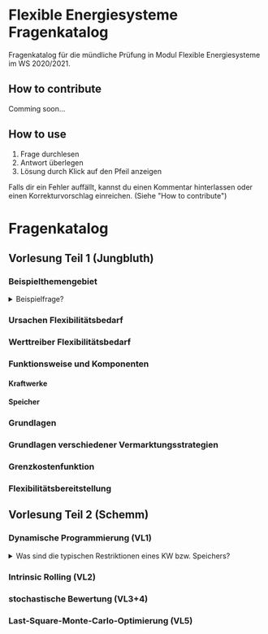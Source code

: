 # Flexible Energiesysteme Fragenkatalog
Fragenkatalog für die mündliche Prüfung in Modul Flexible Energiesysteme im WS 2020/2021.

## How to contribute
Comming soon...

## How to use
1. Frage durchlesen
2. Antwort überlegen
3. Lösung durch Klick auf den Pfeil anzeigen

Falls dir ein Fehler auffällt, kannst du einen Kommentar hinterlassen oder einen Korrekturvorschlag einreichen. (Siehe "How to contribute")

# Fragenkatalog

## Vorlesung Teil 1 (Jungbluth)

### Beispielthemengebiet
<details>
<summary>Beispielfrage?</summary>

Dies wären mögliche Stichpunkte als Antwort
- Stichpunkt 1
- Stichpunkt 2

Weitere Informationen: PDF-Seite 5 der [01 VL FlexEsys - Flexibilitaetsbedarf.pdf](https://www.ili.fh-aachen.de/goto_elearning_file_621327_download.html).
</details>

### Ursachen Flexibilitätsbedarf

### Werttreiber Flexibilitätsbedarf

### Funktionsweise und Komponenten
#### Kraftwerke
#### Speicher

### Grundlagen

### Grundlagen verschiedener Vermarktungsstrategien

### Grenzkostenfunktion

### Flexibilitätsbereitstellung

## Vorlesung Teil 2 (Schemm)

### Dynamische Programmierung (VL1)
<details>
<summary>Was sind die typischen Restriktionen eines KW bzw. Speichers?</summary>

Kraftwerk
- Zustände (Aus, An)
- Benötigte Zeit für Zustandswechsel
- Minimal- bzw. Maximalleistung
- Bestimmte Anzahl von Starts

Speicher zusätzlich
- Geschwindigkeit Einspeicherung/Ausspeicherung (minimale/maximale Pumpleistung)
- Rüstzeiten (Umbau von Einspeicherung (Pumpbetrieb) zu Ausspeicherung (Turbinenbetrieb))
</details>

### Intrinsic Rolling (VL2)

### stochastische Bewertung (VL3+4)

### Last-Square-Monte-Carlo-Optimierung (VL5)
